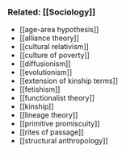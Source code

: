 ### Related: [[Sociology]]

- [[age-area hypothesis]]
- [[alliance theory]]
- [[cultural relativism]]
- [[culture of poverty]]
- [[diffusionism]]
- [[evolutionism]]
- [[extension of kinship terms]]
- [[fetishism]]
- [[functionalist theory]]
- [[kinship]]
- [[lineage theory]]
- [[primitive promiscuity]]
- [[rites of passage]]
- [[structural anthropology]]
